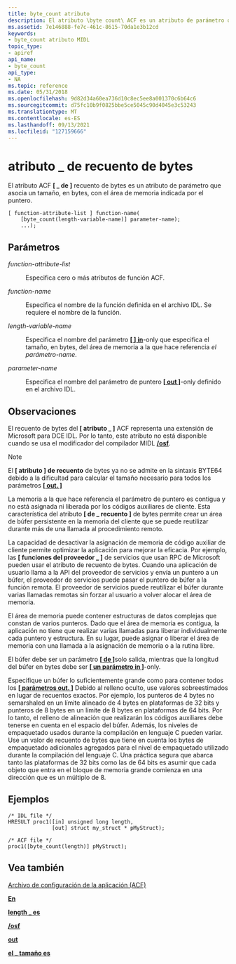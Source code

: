 ```yaml
---
title: byte_count atributo
description: El atributo \byte count\ ACF es un atributo de parámetro que asocia un tamaño, en bytes, al área de memoria \_ indicada por el puntero.
ms.assetid: 7e146888-fe7c-461c-8615-70da1e3b12cd
keywords:
- byte_count atributo MIDL
topic_type:
- apiref
api_name:
- byte_count
api_type:
- NA
ms.topic: reference
ms.date: 05/31/2018
ms.openlocfilehash: 9d82d34a60ea736d10c8ec5ee8a001370c6b64c6
ms.sourcegitcommit: d75fc10b9f0825bbe5ce5045c90d4045e3c53243
ms.translationtype: MT
ms.contentlocale: es-ES
ms.lasthandoff: 09/13/2021
ms.locfileid: "127159666"
---
```

# <a name="byte_count-attribute"></a>atributo \_ de recuento de bytes

El atributo ACF **\[ \_ de \]** recuento de bytes es un atributo de parámetro que asocia un tamaño, en bytes, con el área de memoria indicada por el puntero.

``` syntax
[ function-attribute-list ] function-name(
    [byte_count(length-variable-name)] parameter-name);
    ...);
```

## <a name="parameters"></a>Parámetros

<dl> <dt>

*function-attribute-list* 
</dt> <dd>

Especifica cero o más atributos de función ACF.

</dd> <dt>

*function-name* 
</dt> <dd>

Especifica el nombre de la función definida en el archivo IDL. Se requiere el nombre de la función.

</dd> <dt>

*length-variable-name* 
</dt> <dd>

Especifica el nombre del parámetro [**\[ \] in**](in.md)-only que especifica el tamaño, en bytes, del área de memoria a la que hace referencia *el parámetro-name*.

</dd> <dt>

*parameter-name* 
</dt> <dd>

Especifica el nombre del parámetro de puntero [**\[ out \]**](out-idl.md)-only definido en el archivo IDL.

</dd> </dl>

## <a name="remarks"></a>Observaciones

El recuento de bytes del **\[ atributo \_ \]** ACF representa una extensión de Microsoft para DCE IDL. Por lo tanto, este atributo no está disponible cuando se usa el modificador del compilador MIDL [**/osf**](-osf.md).

> [!Note]  
> El **\[ atributo \] de recuento** de bytes ya no se admite en la sintaxis BYTE64 debido a la dificultad para calcular el tamaño necesario para todos los parámetros [**\[ out. \]**](out-idl.md)

 

La memoria a la que hace referencia el parámetro de puntero es contigua y no está asignada ni liberada por los códigos auxiliares de cliente. Esta característica del atributo **\[ de \_ recuento \]** de bytes permite crear un área de búfer persistente en la memoria del cliente que se puede reutilizar durante más de una llamada al procedimiento remoto.

La capacidad de desactivar la asignación de memoria de código auxiliar de cliente permite optimizar la aplicación para mejorar la eficacia. Por ejemplo, las **\[ funciones del proveedor \_ \]** de servicios que usan RPC de Microsoft pueden usar el atributo de recuento de bytes. Cuando una aplicación de usuario llama a la API del proveedor de servicios y envía un puntero a un búfer, el proveedor de servicios puede pasar el puntero de búfer a la función remota. El proveedor de servicios puede reutilizar el búfer durante varias llamadas remotas sin forzar al usuario a volver alocar el área de memoria.

El área de memoria puede contener estructuras de datos complejas que constan de varios punteros. Dado que el área de memoria es contigua, la aplicación no tiene que realizar varias llamadas para liberar individualmente cada puntero y estructura. En su lugar, puede asignar o liberar el área de memoria con una llamada a la asignación de memoria o a la rutina libre.

El búfer debe ser un parámetro [**\[ de \]**](out-idl.md)solo salida, mientras que la longitud del búfer en bytes debe ser [**\[ un parámetro in \]**](in.md)-only.

Especifique un búfer lo suficientemente grande como para contener todos los [**\[ parámetros out. \]**](out-idl.md) Debido al relleno oculto, use valores sobreestimados en lugar de recuentos exactos. Por ejemplo, los punteros de 4 bytes no semarshaled en un límite alineado de 4 bytes en plataformas de 32 bits y punteros de 8 bytes en un límite de 8 bytes en plataformas de 64 bits. Por lo tanto, el relleno de alineación que realizarán los códigos auxiliares debe tenerse en cuenta en el espacio del búfer. Además, los niveles de empaquetado usados durante la compilación en lenguaje C pueden variar. Use un valor de recuento de bytes que tiene en cuenta los bytes de empaquetado adicionales agregados para el nivel de empaquetado utilizado durante la compilación del lenguaje C. Una práctica segura que abarca tanto las plataformas de 32 bits como las de 64 bits es asumir que cada objeto que entra en el bloque de memoria grande comienza en una dirección que es un múltiplo de 8.

## <a name="examples"></a>Ejemplos

``` syntax
/* IDL file */ 
HRESULT proc1([in] unsigned long length, 
              [out] struct my_struct * pMyStruct); 
 
/* ACF file */ 
proc1([byte_count(length)] pMyStruct);
```

## <a name="see-also"></a>Vea también

<dl> <dt>

[Archivo de configuración de la aplicación (ACF)](application-configuration-file-acf-.md)
</dt> <dt>

[**En**](in.md)
</dt> <dt>

[**length \_ es**](length-is.md)
</dt> <dt>

[**/osf**](-osf.md)
</dt> <dt>

[**out**](out-idl.md)
</dt> <dt>

[**el \_ tamaño es**](size-is.md)
</dt> </dl>

 

 




